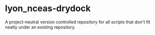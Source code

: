 # lyon_nceas-drydock
A project-neutral version controlled repository for all scripts that don't fit neatly under an existing repository.
